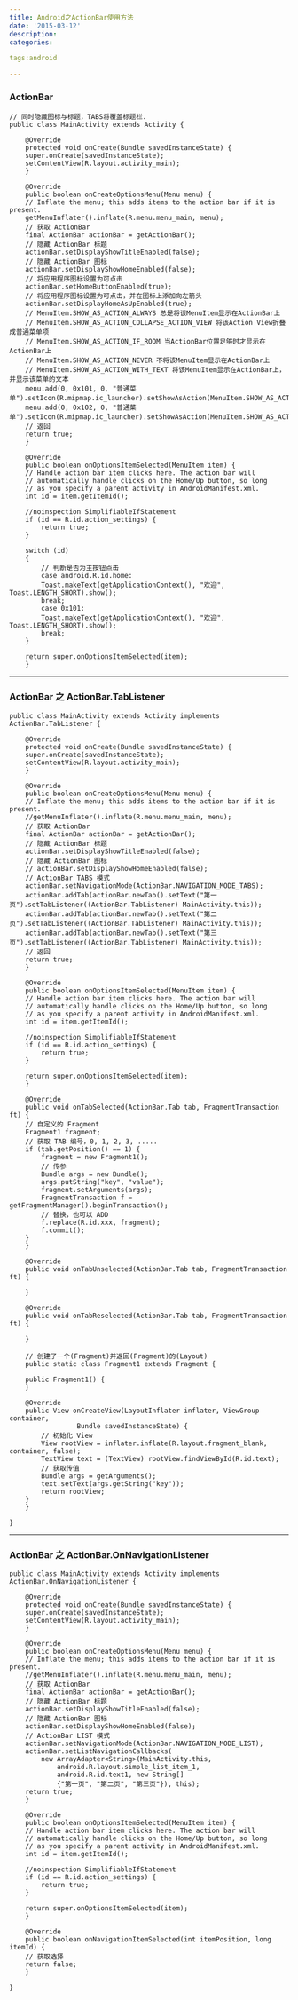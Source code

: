 ```yaml
---
title: Android之ActionBar使用方法
date: '2015-03-12'
description:
categories:

tags:android

---
```


>

### ActionBar 

>
	
	// 同时隐藏图标与标题，TABS将覆盖标题栏.
	public class MainActivity extends Activity {

	    @Override
	    protected void onCreate(Bundle savedInstanceState) {
		super.onCreate(savedInstanceState);
		setContentView(R.layout.activity_main);
	    }

	    @Override
	    public boolean onCreateOptionsMenu(Menu menu) {
		// Inflate the menu; this adds items to the action bar if it is present.
		getMenuInflater().inflate(R.menu.menu_main, menu);
		// 获取 ActionBar
		final ActionBar actionBar = getActionBar();
		// 隐藏 ActionBar 标题
		actionBar.setDisplayShowTitleEnabled(false);
		// 隐藏 ActionBar 图标
		actionBar.setDisplayShowHomeEnabled(false);
		// 将应用程序图标设置为可点击
		actionBar.setHomeButtonEnabled(true);
		// 将应用程序图标设置为可点击，并在图标上添加向左箭头
		actionBar.setDisplayHomeAsUpEnabled(true);
		// MenuItem.SHOW_AS_ACTION_ALWAYS 总是将该MenuItem显示在ActionBar上
		// MenuItem.SHOW_AS_ACTION_COLLAPSE_ACTION_VIEW 将该Action View折叠成普通菜单项
		// MenuItem.SHOW_AS_ACTION_IF_ROOM 当ActionBar位置足够时才显示在ActionBar上
		// MenuItem.SHOW_AS_ACTION_NEVER 不将该MenuItem显示在ActionBar上
		// MenuItem.SHOW_AS_ACTION_WITH_TEXT 将该MenuItem显示在ActionBar上，并显示该菜单的文本
		menu.add(0, 0x101, 0, "普通菜单").setIcon(R.mipmap.ic_launcher).setShowAsAction(MenuItem.SHOW_AS_ACTION_IF_ROOM);
		menu.add(0, 0x102, 0, "普通菜单").setIcon(R.mipmap.ic_launcher).setShowAsAction(MenuItem.SHOW_AS_ACTION_IF_ROOM);
		// 返回
		return true;
	    }

	    @Override
	    public boolean onOptionsItemSelected(MenuItem item) {
		// Handle action bar item clicks here. The action bar will
		// automatically handle clicks on the Home/Up button, so long
		// as you specify a parent activity in AndroidManifest.xml.
		int id = item.getItemId();

		//noinspection SimplifiableIfStatement
		if (id == R.id.action_settings) {
		    return true;
		}

		switch (id)
		{
		    // 判断是否为主按钮点击
		    case android.R.id.home:
			Toast.makeText(getApplicationContext(), "欢迎", Toast.LENGTH_SHORT).show();
			break;
		    case 0x101:
			Toast.makeText(getApplicationContext(), "欢迎", Toast.LENGTH_SHORT).show();
			break;
		}

		return super.onOptionsItemSelected(item);
	    }


---

>

### ActionBar 之 ActionBar.TabListener

>

	public class MainActivity extends Activity implements  ActionBar.TabListener {

	    @Override
	    protected void onCreate(Bundle savedInstanceState) {
		super.onCreate(savedInstanceState);
		setContentView(R.layout.activity_main);
	    }

	    @Override
	    public boolean onCreateOptionsMenu(Menu menu) {
		// Inflate the menu; this adds items to the action bar if it is present.
		//getMenuInflater().inflate(R.menu.menu_main, menu);
		// 获取 ActionBar
		final ActionBar actionBar = getActionBar();
		// 隐藏 ActionBar 标题
		actionBar.setDisplayShowTitleEnabled(false);
		// 隐藏 ActionBar 图标
		// actionBar.setDisplayShowHomeEnabled(false);
		// ActionBar TABS 模式
		actionBar.setNavigationMode(ActionBar.NAVIGATION_MODE_TABS);
		actionBar.addTab(actionBar.newTab().setText("第一页").setTabListener((ActionBar.TabListener) MainActivity.this));
		actionBar.addTab(actionBar.newTab().setText("第二页").setTabListener((ActionBar.TabListener) MainActivity.this));
		actionBar.addTab(actionBar.newTab().setText("第三页").setTabListener((ActionBar.TabListener) MainActivity.this));
		// 返回
		return true;
	    }

	    @Override
	    public boolean onOptionsItemSelected(MenuItem item) {
		// Handle action bar item clicks here. The action bar will
		// automatically handle clicks on the Home/Up button, so long
		// as you specify a parent activity in AndroidManifest.xml.
		int id = item.getItemId();

		//noinspection SimplifiableIfStatement
		if (id == R.id.action_settings) {
		    return true;
		}

		return super.onOptionsItemSelected(item);
	    }

	    @Override
	    public void onTabSelected(ActionBar.Tab tab, FragmentTransaction ft) {
		// 自定义的 Fragment
		Fragment1 fragment;
		// 获取 TAB 编号，0, 1, 2, 3, .....
		if (tab.getPosition() == 1) {
		    fragment = new Fragment1();
		    // 传参
		    Bundle args = new Bundle();
		    args.putString("key", "value");
		    fragment.setArguments(args);
		    FragmentTransaction f = getFragmentManager().beginTransaction();
		    // 替换，也可以 ADD 
		    f.replace(R.id.xxx, fragment);
		    f.commit();
		}
	    }

	    @Override
	    public void onTabUnselected(ActionBar.Tab tab, FragmentTransaction ft) {

	    }

	    @Override
	    public void onTabReselected(ActionBar.Tab tab, FragmentTransaction ft) {

	    }

	    // 创建了一个(Fragment)并返回(Fragment)的(Layout)
	    public static class Fragment1 extends Fragment {

		public Fragment1() {
		}

		@Override
		public View onCreateView(LayoutInflater inflater, ViewGroup container,
					 Bundle savedInstanceState) {
		    // 初始化 View
		    View rootView = inflater.inflate(R.layout.fragment_blank, container, false);
		    TextView text = (TextView) rootView.findViewById(R.id.text);
		    // 获取传值
		    Bundle args = getArguments();
		    text.setText(args.getString("key"));
		    return rootView;
		}
	    }

	}


---

>

### ActionBar 之 ActionBar.OnNavigationListener

>

	public class MainActivity extends Activity implements  ActionBar.OnNavigationListener {

	    @Override
	    protected void onCreate(Bundle savedInstanceState) {
		super.onCreate(savedInstanceState);
		setContentView(R.layout.activity_main);
	    }

	    @Override
	    public boolean onCreateOptionsMenu(Menu menu) {
		// Inflate the menu; this adds items to the action bar if it is present.
		//getMenuInflater().inflate(R.menu.menu_main, menu);
		// 获取 ActionBar
		final ActionBar actionBar = getActionBar();
		// 隐藏 ActionBar 标题
		actionBar.setDisplayShowTitleEnabled(false);
		// 隐藏 ActionBar 图标
		actionBar.setDisplayShowHomeEnabled(false);
		// ActionBar LIST 模式
		actionBar.setNavigationMode(ActionBar.NAVIGATION_MODE_LIST);
		actionBar.setListNavigationCallbacks(
			new ArrayAdapter<String>(MainActivity.this,
				android.R.layout.simple_list_item_1,
				android.R.id.text1, new String[]
				{"第一页", "第二页", "第三页"}), this);
		return true;
	    }

	    @Override
	    public boolean onOptionsItemSelected(MenuItem item) {
		// Handle action bar item clicks here. The action bar will
		// automatically handle clicks on the Home/Up button, so long
		// as you specify a parent activity in AndroidManifest.xml.
		int id = item.getItemId();

		//noinspection SimplifiableIfStatement
		if (id == R.id.action_settings) {
		    return true;
		}

		return super.onOptionsItemSelected(item);
	    }

	    @Override
	    public boolean onNavigationItemSelected(int itemPosition, long itemId) {
		// 获取选择
		return false;
	    }

	}
